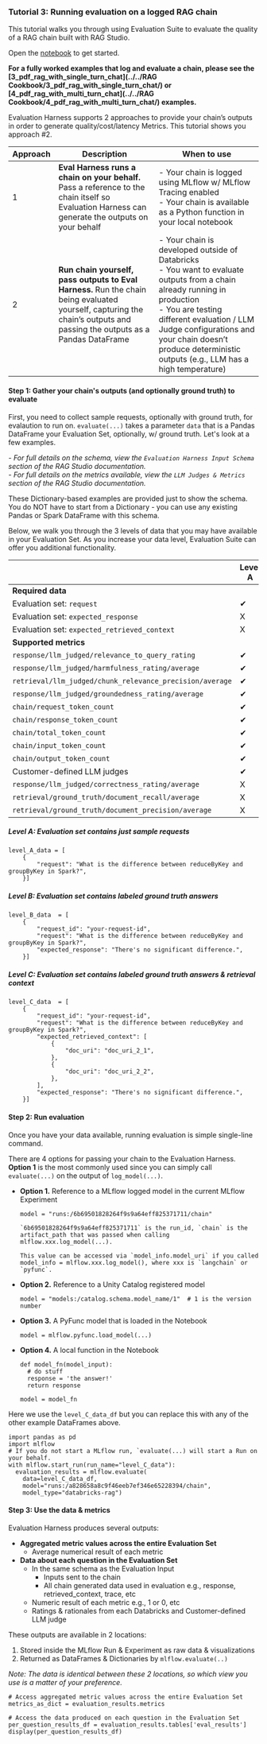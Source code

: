 ### Tutorial 3: Running evaluation on a logged RAG chain

This tutorial walks you through using Evaluation Suite to evaluate the quality of a RAG chain built with RAG Studio.

Open the [notebook](3_evaluation_of_existing_chains.py) to get started.

**For a fully worked examples that log and evaluate a chain, please see the [3_pdf_rag_with_single_turn_chat](../../RAG Cookbook/3_pdf_rag_with_single_turn_chat/) or [4_pdf_rag_with_multi_turn_chat](../../RAG Cookbook/4_pdf_rag_with_multi_turn_chat/) examples.**

Evaluation Harness supports 2 approaches to provide your chain’s outputs in order to generate quality/cost/latency Metrics.   This tutorial shows you approach #2.

| Approach | Description | When to use |
| --- | --- | --- |
| 1 | **Eval Harness runs a chain on your behalf.** Pass a reference to the chain itself so Evaluation Harness can generate the outputs on your behalf | - Your chain is logged using MLflow w/ MLflow Tracing enabled <br> - Your chain is available as a Python function in your local notebook |
| 2 | **Run chain yourself, pass outputs to Eval Harness.** Run the chain being evaluated yourself, capturing the chain’s outputs and passing the outputs as a Pandas DataFrame | - Your chain is developed outside of Databricks <br> - You want to evaluate outputs from a chain already running in production <br> - You are testing different evaluation / LLM Judge configurations and your chain doesn’t produce deterministic outputs (e.g., LLM has a high temperature) |

#### Step 1: Gather your chain's outputs (and optionally ground truth) to evaluate
First, you need to collect sample requests, optionally with ground truth, for evalaution to run on. `evaluate(...)` takes a parameter `data` that is a Pandas DataFrame your Evaluation Set, optionally, w/ ground truth.  Let's look at a few examples.

*- For full details on the schema, view the `Evaluation Harness Input Schema` section of the RAG Studio documentation.*<br/>
*- For full details on the metrics available, view the `LLM Judges & Metrics` section of the RAG Studio documentation.*

These Dictionary-based examples are provided just to show the schema. You do NOT have to start from a Dictionary - you can use any existing Pandas or Spark DataFrame with this schema.

Below, we walk you through the 3 levels of data that you may have available in your Evaluation Set.  As you increase your data level, Evaluation Suite can offer you additional functionality.

|                                             | Level A | Level B | Level C |
|-----------------------------------------------------------------------|---------|---------|---------|
| **Required data**                                     |        |        |        | 
| Evaluation set: `request`                                     | ✔       | ✔       | ✔       |
| Evaluation set: `expected_response`                                   | X       | ✔       | ✔       |
| Evaluation set: `expected_retrieved_context`                          | X       | X       | ✔       | 
| **Supported metrics**                                     |        |        |        |    
| `response/llm_judged/relevance_to_query_rating`| ✔       | ✔       | ✔       |
| `response/llm_judged/harmfulness_rating/average`| ✔       | ✔       | ✔       |
| `retrieval/llm_judged/chunk_relevance_precision/average`| ✔       | ✔       | ✔       |
| `response/llm_judged/groundedness_rating/average`| ✔       | ✔       | ✔       |
| `chain/request_token_count`| ✔       | ✔       | ✔       |
| `chain/response_token_count`| ✔       | ✔       | ✔       |
| `chain/total_token_count`| ✔       | ✔       | ✔       |
| `chain/input_token_count`| ✔       | ✔       | ✔       |
| `chain/output_token_count`| ✔       | ✔       | ✔       |
| Customer-defined LLM judges| ✔       | ✔       | ✔       |
|`response/llm_judged/correctness_rating/average`| X       | ✔       | ✔       |
|`retrieval/ground_truth/document_recall/average`| X       | X       | ✔       |
| `retrieval/ground_truth/document_precision/average`| X       | X       | ✔       |

##### Level A: Evaluation set contains just sample requests
```
level_A_data = [
    {
        "request": "What is the difference between reduceByKey and groupByKey in Spark?",
    }]
```
##### Level B: Evaluation set contains labeled ground truth answers
```
level_B_data  = [
    {
        "request_id": "your-request-id", 
        "request": "What is the difference between reduceByKey and groupByKey in Spark?",
        "expected_response": "There's no significant difference.",
    }]
```

##### Level C: Evaluation set contains labeled ground truth answers & retrieval context
```
level_C_data  = [
    {
        "request_id": "your-request-id", 
        "request": "What is the difference between reduceByKey and groupByKey in Spark?",
        "expected_retrieved_context": [
            {
                "doc_uri": "doc_uri_2_1",
            },
            {
                "doc_uri": "doc_uri_2_2",
            },
        ],
        "expected_response": "There's no significant difference.",       
    }]
```

#### Step 2: Run evaluation

Once you have your data available, running evaluation is simple single-line command. 

There are 4 options for passing your chain to the Evaluation Harness.  **Option 1** is the most commonly used since you can simply call `evaluate(...)` on the output of `log_model(...)`. 

- **Option 1.** Reference to a MLflow logged model in the current MLflow Experiment
    ```
    model = "runs:/6b69501828264f9s9a64eff825371711/chain" 

    `6b69501828264f9s9a64eff825371711` is the run_id, `chain` is the artifact_path that was passed when calling mlflow.xxx.log_model(...).  

    This value can be accessed via `model_info.model_uri` if you called model_info = mlflow.xxx.log_model(), where xxx is `langchain` or `pyfunc`.
    ```

- **Option 2.** Reference to a Unity Catalog registered model 
    ```
    model = "models:/catalog.schema.model_name/1"  # 1 is the version number
    ```

- **Option 3.** A PyFunc model that is loaded in the Notebook
    ```
    model = mlflow.pyfunc.load_model(...)
    ```
 
- **Option 4.** A local function in the Notebook
    ```
    def model_fn(model_input):
      # do stuff
      response = 'the answer!'
      return response

    model = model_fn
    ```

Here we use the `level_C_data_df` but you can replace this with any of the other example DataFrames above. 

```
import pandas as pd
import mlflow
# If you do not start a MLflow run, `evaluate(...) will start a Run on your behalf.
with mlflow.start_run(run_name="level_C_data"):
  evaluation_results = mlflow.evaluate(
    data=level_C_data_df,
    model="runs:/a828658a8c9f46eeb7ef346e65228394/chain", 
    model_type="databricks-rag")
```
#### Step 3: Use the data & metrics

Evaluation Harness produces several outputs:
- **Aggregated metric values across the entire Evaluation Set**
  - Average numerical result of each metric
- **Data about each question in the Evaluation Set**
  - In the same schema as the Evaluation Input
    - Inputs sent to the chain
    - All chain generated data used in evaluation e.g., response, retrieved_context, trace, etc
  - Numeric result of each metric e.g., 1 or 0, etc
  - Ratings & rationales from each Databricks and Customer-defined LLM judge

These outputs are available in 2 locations:
1. Stored inside the MLflow Run & Experiment as raw data & visualizations
2. Returned as DataFrames & Dictionaries by `mlflow.evaluate(..)`

*Note: The data is identical between these 2 locations, so which view you use is a matter of your preference.*

```
# Access aggregated metric values across the entire Evaluation Set
metrics_as_dict = evaluation_results.metrics

# Access the data produced on each question in the Evaluation Set
per_question_results_df = evaluation_results.tables['eval_results']
display(per_question_results_df)
```